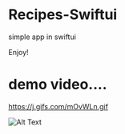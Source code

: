 # Recipes-Swiftui

simple app in swiftui 




Enjoy!

#  demo video....



https://j.gifs.com/mOvWLn.gif


![Alt Text](https://j.gifs.com/mOvWLn.gif)



